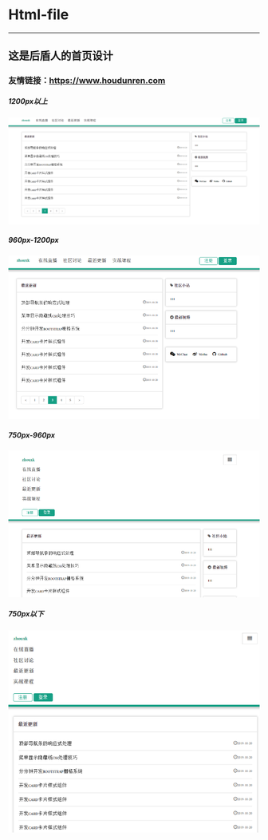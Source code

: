 # Html-file
---
## 这是后盾人的首页设计

### 友情链接：https://www.houdunren.com

##### 1200px以上
![avatar](./img/hdr.png)

#####  960px-1200px
![avatar](./img/hdr_large.png)


##### 750px-960px
![avatar](./img/hdr_mid.png)

##### 750px以下
![avatar](./img/hdr_sm.png)
